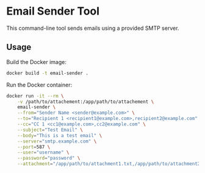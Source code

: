 # Email Sender Tool

This command-line tool sends emails using a provided SMTP server.

## Usage

Build the Docker image:

```bash
docker build -t email-sender .
```

Run the Docker container:

```bash
docker run -it --rm \
    -v /path/to/attachement:/app/path/to/attachement \
    email-sender \
    --from="Sender Name <sender@example.com>" \
    --to="Recipient 1 <recipient1@example.com>,recipient2@example.com" \
    --cc="CC 1 <cc1@example.com>,cc2@example.com" \
    --subject="Test Email" \
    --body="This is a test email" \
    --server="smtp.example.com" \
    --port=587 \
    --user="username" \
    --password="password" \
    --attachment="/app/path/to/attachment1.txt,/app/path/to/attachment2.txt"
```

